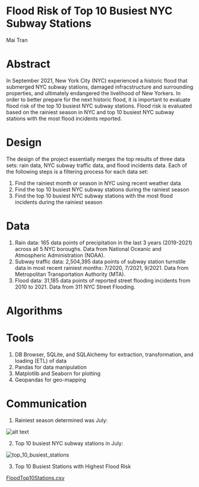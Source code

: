 # Flood Risk of Top 10 Busiest NYC Subway Stations
Mai Tran

# Abstract
In September 2021, New York City (NYC) experienced a historic flood that submerged NYC subway stations, damaged infracstructure and surrounding properties, and ultimately endangered the livelihood of New Yorkers. In order to better prepare for the next historic flood, it is important to evaluate flood risk of the top 10 busiest NYC subway stations. Flood risk is evaluated based on the rainiest season in NYC and top 10 busiest NYC subway stations with the most flood incidents reported.

# Design
The design of the project essentially merges the top results of three data sets: rain data, NYC subway traffic data, and flood incidents data. Each of the following steps is a filtering process for each data set: 
  1) Find the rainiest month or season in NYC using recent weather data
  2) Find the top 10 busiest NYC subway stations during the rainiest season
  3) Find the top 10 busiest NYC subway stations with the most flood incidents during the rainiest season

# Data
1) Rain data: 165 data points of precipitation in the last 3 years (2019-2021) across all 5 NYC boroughs. Data from National Oceanic and Atmospheric Administration (NOAA). 
2) Subway traffic data: 2,504,395 data points of subway station turnstile data in most recent rainiest months: 7/2020, 7/2021, 9/2021. Data from Metropolitan Transportation Authority (MTA). 
3) Flood data: 31,185 data points of reported street flooding incidents from 2010 to 2021. Data from 311 NYC Street Flooding. 

# Algorithms


# Tools
1) DB Browser, SQLite, and SQLAlchemy for extraction, transformation, and loading (ETL) of data
2) Pandas for data manipulation
3) Matplotlib and Seaborn for plotting
4) Geopandas for geo-mapping

# Communication
1) Rainiest season determined was July:

  ![alt text](https://user-images.githubusercontent.com/67651332/148838596-c9b91659-6e6a-40d9-81c6-a3caf5b6aef3.png)

2) Top 10 busiest NYC subway stations in July:

![top_10_busiest_stations](https://user-images.githubusercontent.com/67651332/149431332-e04eb12b-d248-42cb-ab55-3d2c6571669c.png)

3) Top 10 Busiest Stations with Highest Flood Risk

[FloodTop10Stations.csv](https://github.com/pastel-pickup/METIS_EDA_by_Mai_Tran/files/7866382/FloodTop10Stations.csv)
